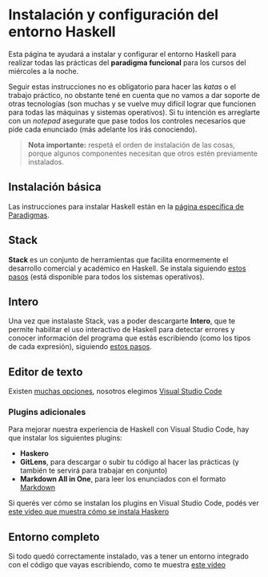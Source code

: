 # Instalación y configuración del entorno Haskell

Esta página te ayudará a instalar y configurar el entorno Haskell para realizar todas las prácticas del **paradigma funcional** para los cursos del miércoles a la noche.

Seguir estas instrucciones no es obligatorio para hacer las _katas_ o el trabajo práctico, no obstante tené en cuenta que no vamos a dar soporte de otras tecnologías (son muchas y se vuelve muy difícil lograr que funcionen para todas las máquinas y sistemas operativos). Si tu intención es arreglarte con un _notepad_ asegurate que pase todos los controles necesarios que pide cada enunciado (más adelante los irás conociendo).

> **Nota importante:** respetá el orden de instalación de las cosas, porque algunos componentes necesitan que otros estén previamente instalados.

## Instalación básica

Las instrucciones para instalar Haskell están en la [página específica de Paradigmas](http://www.pdep.com.ar/software/software-haskell).

## Stack

**Stack** es un conjunto de herramientas que facilita enormemente el desarrollo comercial y académico en Haskell. Se instala siguiendo [estos pasos](https://docs.haskellstack.org/en/stable/README/#how-to-install) (está disponible para todos los sistemas operativos).

## Intero

Una vez que instalaste Stack, vas a poder descargarte **Intero**, que te permite habilitar el uso interactivo de Haskell para detectar errores y conocer información del programa que estás escribiendo (como los tipos de cada expresión), siguiendo [estos pasos](https://github.com/chrisdone/intero/blob/master/TOOLING.md#installing).

## Editor de texto

Existen [muchas opciones](https://wiki.haskell.org/IDEs), nosotros elegimos [Visual Studio Code](https://code.visualstudio.com/)

### Plugins adicionales

Para mejorar nuestra experiencia de Haskell con Visual Studio Code, hay que instalar los siguientes plugins:

- **Haskero**
- **GitLens**, para descargar o subir tu código al hacer las prácticas (y también te servirá para trabajar en conjunto)
- **Markdown All in One**, para leer los enunciados con el formato [Markdown](https://help.github.com/articles/basic-writing-and-formatting-syntax/)

Si querés ver cómo se instalan los plugins en Visual Studio Code, podés ver [este video que muestra cómo se instala Haskero](../videos/vscHaskell.gif)

## Entorno completo

Si todo quedó correctamente instalado, vas a tener un entorno integrado con el código que vayas escribiendo, como te muestra [este video](../videos/vscLinterHaskell.gif)



